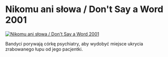 Nikomu ani słowa / Don't Say a Word 2001 
=============
[![Nikomu ani słowa / Don't Say a Word 2001 ](http://vidos.pl/images/player.gif)](http://vidos.pl/nikomu-ani-slowa-don-t-say-a-word-2001)

 Bandyci porywają córkę psychiatry, aby wydobyć miejsce ukrycia zrabowanego łupu od jego pacjentki.
